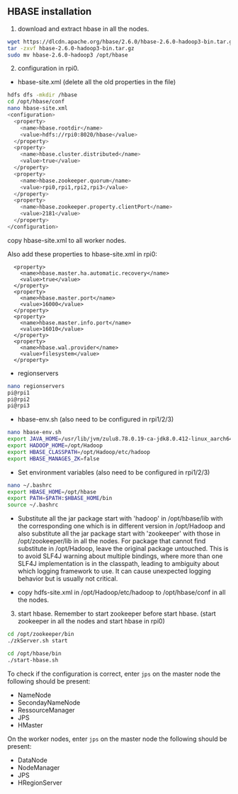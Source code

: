 ## HBASE installation
1. download and extract hbase in all the nodes.
~~~bash
wget https://dlcdn.apache.org/hbase/2.6.0/hbase-2.6.0-hadoop3-bin.tar.gz
tar -zxvf hbase-2.6.0-hadoop3-bin.tar.gz
sudo mv hbase-2.6.0-hadoop3 /opt/hbase
~~~

2. configuration in rpi0.
- hbase-site.xml (delete all the old properties in the file)
~~~bash
hdfs dfs -mkdir /hbase
cd /opt/hbase/conf
nano hbase-site.xml
<configuration>
  <property>
    <name>hbase.rootdir</name>
    <value>hdfs://rpi0:8020/hbase</value>
  </property>
  <property>
    <name>hbase.cluster.distributed</name>
    <value>true</value>
  </property>
  <property>
    <name>hbase.zookeeper.quorum</name>
    <value>rpi0,rpi1,rpi2,rpi3</value>
  </property>
  <property>
    <name>hbase.zookeeper.property.clientPort</name>
    <value>2181</value>
  </property>
</configuration>
~~~
copy hbase-site.xml to all worker nodes.

Also add these properties to hbase-site.xml in rpi0:
```
  <property>
    <name>hbase.master.ha.automatic.recovery</name>
    <value>true</value>
  </property>
  <property>
    <name>hbase.master.port</name>
    <value>16000</value>
  </property>
  <property>
    <name>hbase.master.info.port</name>
    <value>16010</value>
  </property>
  <property>
    <name>hbase.wal.provider</name>
    <value>filesystem</value>
  </property>
```

- regionservers
~~~bash
nano regionservers
pi@rpi1
pi@rpi2
pi@rpi3
~~~

- hbase-env.sh (also need to be configured in rpi1/2/3)
~~~bash
nano hbase-env.sh
export JAVA_HOME=/usr/lib/jvm/zulu8.78.0.19-ca-jdk8.0.412-linux_aarch64
export HADOOP_HOME=/opt/Hadoop
export HBASE_CLASSPATH=/opt/Hadoop/etc/hadoop
export HBASE_MANAGES_ZK=false
~~~

- Set environment variables (also need to be configured in rpi1/2/3)
~~~bash
nano ~/.bashrc
export HBASE_HOME=/opt/hbase
export PATH=$PATH:$HBASE_HOME/bin
source ~/.bashrc
~~~

- Substitute all the jar package start with 'hadoop' in /opt/hbase/lib with the corresponding one which is in different version in /opt/Hadoop and also substitute all the jar package start with 'zookeeper' with those in /opt/zookeeper/lib in all the nodes. For package that cannot find substitute in /opt/Hadoop, leave the original package untouched. This is to avoid SLF4J warning about multiple bindings, where more than one SLF4J implementation is in the classpath, leading to ambiguity about which logging framework to use. It can cause unexpected logging behavior but is usually not critical.

- copy hdfs-site.xml in /opt/Hadoop/etc/hadoop to /opt/hbase/conf in all the nodes.

3. start hbase. Remember to start zookeeper before start hbase. (start zookeeper in all the nodes and start hbase in rpi0)
~~~bash
cd /opt/zookeeper/bin
./zkServer.sh start

cd /opt/hbase/bin
./start-hbase.sh
~~~

To check if the configuration is correct, enter `jps` on the master node the following should be present:
- NameNode
- SecondayNameNode
- RessourceManager
- JPS
- HMaster

On the worker nodes, enter `jps` on the master node the following should be present:
- DataNode
- NodeManager
- JPS
- HRegionServer
